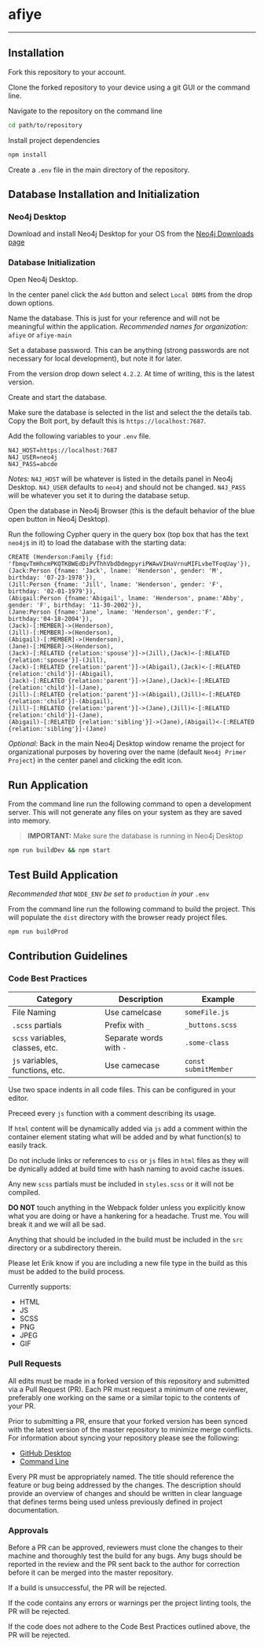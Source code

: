 # afiye

---

## Installation

Fork this repository to your account.

Clone the forked repository to your device using a git GUI or the command line.

Navigate to the repository on the command line

```bash
cd path/to/repository
```

Install project dependencies

```bash
npm install
```

Create a `.env` file in the main directory of the repository.

## Database Installation and Initialization

### Neo4j Desktop

Download and install Neo4j Desktop for your OS from the [Neo4j Downloads page](https://neo4j.com/download/?ref=try-neo4j-lphttps://neo4j.com/download/?ref=try-neo4j-lp)

### Database Initialization

Open Neo4j Desktop.

In the center panel click the `Add` button and select `Local DBMS` from the drop down options.

Name the database. This is just for your reference and will not be meaningful within the application.
*Recommended names for organization:* `afiye` or `afiye-main`

Set a database password. This can be anything (strong passwords are not necessary for local development), but note it for later.

From the version drop down select `4.2.2`. At time of writing, this is the latest version.

Create and start the database.

Make sure the database is selected in the list and select the the details tab. Copy the Bolt port, by default this is `https://localhost:7687`.

Add the following variables to your `.env` file.

```none
N4J_HOST=https://localhost:7687
N4J_USER=neo4j
N4J_PASS=abcde
```

*Notes:* `N4J_HOST` will be whatever is listed in the details panel in Neo4j Desktop. `N4J_USER` defaults to `neo4j` and should not be changed. `N4J_PASS` will be whatever you set it to during the database setup.

Open the database in Neo4j Browser (this is the default behavior of the blue open button in Neo4j Desktop).

Run the following Cypher query in the query box (top box that has the text `neo4j$` in it) to load the database with the starting data:

```cypher
CREATE (Henderson:Family {fid: 'fbmqvTmHhcmPKQTKBWEdDiPVThhVbdDdmgpyriPWAwVIHaVrnuMIFLvbeTFoqUay'}),
(Jack:Person {fname: 'Jack', lname: 'Henderson', gender: 'M', birthday: '07-23-1978'}),
(Jill:Person {fname: 'Jill', lname: 'Henderson', gender: 'F', birthday: '02-01-1979'}),
(Abigail:Person {fname:'Abigail', lname: 'Henderson', pname:'Abby', gender: 'F', birthday: '11-30-2002'}),
(Jane:Person {fname:'Jane', lname: 'Henderson', gender:'F', birthday:'04-18-2004'}),
(Jack)-[:MEMBER]->(Henderson),
(Jill)-[:MEMBER]->(Henderson),
(Abigail)-[:MEMBER]->(Henderson),
(Jane)-[:MEMBER]->(Henderson),
(Jack)-[:RELATED {relation:'spouse'}]->(Jill),(Jack)<-[:RELATED {relation:'spouse'}]-(Jill),
(Jack)-[:RELATED {relation:'parent'}]->(Abigail),(Jack)<-[:RELATED {relation:'child'}]-(Abigail),
(Jack)-[:RELATED {relation:'parent'}]->(Jane),(Jack)<-[:RELATED {relation:'child'}]-(Jane),
(Jill)-[:RELATED {relation:'parent'}]->(Abigail),(Jill)<-[:RELATED {relation:'child'}]-(Abigail),
(Jill)-[:RELATED {relation:'parent'}]->(Jane),(Jill)<-[:RELATED {relation:'child'}]-(Jane),
(Abigail)-[:RELATED {relation:'sibling'}]->(Jane),(Abigail)<-[:RELATED {relation:'sibling'}]-(Jane)
```

*Optional:* Back in the main Neo4j Desktop window rename the project for organizational purposes by hovering over the name (default `Neo4j Primer Project`) in the center panel and clicking the edit icon.

## Run Application

From the command line run the following command to open a development server. This will not generate any files on your system as they are saved into memory.

> **IMPORTANT:** Make sure the database is running in Neo4j Desktop

```bash
npm run buildDev && npm start
```

## Test Build Application

*Recommended that* `NODE_ENV` *be set to* `production` *in your* `.env`

From the command line run the following command to build the project. This will populate the `dist` directory with the browser ready project files.

```bash
npm run buildProd
```

## Contribution Guidelines

### Code Best Practices

| Category | Description | Example |
| -------- | ----------- | ------- |
| File Naming | Use camelcase | `someFile.js` |
| `.scss` partials | Prefix with `_` | `_buttons.scss` |
| `scss` variables, classes, etc. | Separate words with `-` | `.some-class` |
| `js` variables, functions, etc. | Use camecase | `const submitMember` |

Use two space indents in all code files. This can be configured in your editor.

Preceed every `js` function with a comment describing its usage.

If `html` content will be dynamically added via `js` add a comment within the container element stating what will be added and by what function(s) to easily track.

Do not include links or references to `css` or `js` files in `html` files as they will be dynically added at build time with hash naming to avoid cache issues.

Any new `scss` partials must be included in `styles.scss` or it will not be compiled.

**DO NOT** touch anything in the Webpack folder unless you explicitly know what you are doing or have a hankering for a headache. Trust me. You will break it and we will all be sad.

Anything that should be included in the build must be included in the `src` directory or a subdirectory therein.

Please let Erik know if you are including a new file type in the build as this must be added to the build process.

Currently supports:

- HTML
- JS
- SCSS
- PNG
- JPEG
- GIF

### Pull Requests

All edits must be made in a forked version of this repository and submitted via a Pull Request (PR). Each PR must request a minimum of one reviewer, preferably one working on the same or a similar topic to the contents of your PR.

Prior to submitting a PR, ensure that your forked version has been synced with the latest version of the master repository to minimize merge conflicts. For information about syncing your repository please see the following:

- [GitHub Desktop](https://stackoverflow.com/questions/46110615/how-to-sync-your-forked-repo-with-original-repo-in-github-desktop)
- [Command Line](https://docs.github.com/en/github/collaborating-with-issues-and-pull-requests/syncing-a-fork)

Every PR must be appropriately named. The title should reference the feature or bug being addressed by the changes. The description should provide an overview of changes and should be written in clear language that defines terms being used unless previously defined in project documentation.

### Approvals

Before a PR can be approved, reviewers must clone the changes to their machine and thoroughly test the build for any bugs. Any bugs should be reported in the review and the PR sent back to the author for correction before it can be merged into the master repository.

If a build is unsuccessful, the PR will be rejected.

If the code contains any errors or warnings per the project linting tools, the PR will be rejected.

If the code does not adhere to the Code Best Practices outlined above, the PR will be rejected.
